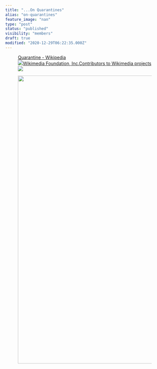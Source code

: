 ```yaml
---
title: "...On Quarantines"
alias: "on-quarantines"
feature_image: "nan"
type: "post"
status: "published"
visibility: "members"
draft: true
modified: "2020-12-29T06:22:35.000Z"
---
```


<figure class="kg-card kg-bookmark-card"><a class="kg-bookmark-container" href="https://en.wikipedia.org/wiki/Quarantine#Ethical_and_practical_considerations"><div class="kg-bookmark-content"><div class="kg-bookmark-title">Quarantine - Wikipedia</div><div class="kg-bookmark-description"></div><div class="kg-bookmark-metadata"><img class="kg-bookmark-icon" src="https://en.wikipedia.org/static/apple-touch/wikipedia.png"><span class="kg-bookmark-author">Wikimedia Foundation, Inc.</span><span class="kg-bookmark-publisher">Contributors to Wikimedia projects</span></div></div><div class="kg-bookmark-thumbnail"><img src="https://upload.wikimedia.org/wikipedia/commons/thumb/8/87/President_Nixon_welcomes_the_Apollo_11_astronauts_aboard_the_U.S.S._Hornet.jpg/1200px-President_Nixon_welcomes_the_Apollo_11_astronauts_aboard_the_U.S.S._Hornet.jpg"></div></a></figure><figure class="kg-card kg-image-card"><img src="__GHOST_URL__/content/images/2020/12/BA67D33A-280C-4C48-928C-D8DD554EE6A4.jpeg" class="kg-image" alt loading="lazy" width="1280" height="909" srcset="__GHOST_URL__/content/images/size/w600/2020/12/BA67D33A-280C-4C48-928C-D8DD554EE6A4.jpeg 600w, __GHOST_URL__/content/images/size/w1000/2020/12/BA67D33A-280C-4C48-928C-D8DD554EE6A4.jpeg 1000w, __GHOST_URL__/content/images/2020/12/BA67D33A-280C-4C48-928C-D8DD554EE6A4.jpeg 1280w" sizes="(min-width: 720px) 720px"></figure>
